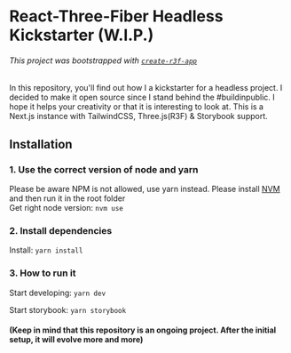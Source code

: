 # React-Three-Fiber Headless Kickstarter (W.I.P.)

###### This project was bootstrapped with [`create-r3f-app`](https://github.com/utsuboco/create-r3f-app)

In this repository, you'll find out how I a kickstarter for a headless project. I decided to make it open source since I stand behind the #buildinpublic. I hope it helps your creativity or that it is interesting to look at.
This is a Next.js instance with TailwindCSS, Three.js(R3F) & Storybook support.

## Installation

### 1. Use the correct version of node and yarn

Please be aware NPM is not allowed, use yarn instead. Please install [NVM](https://github.com/nvm-sh/nvm) and then run it in the root folder<br /> Get right node
version: `nvm use`

### 2. Install dependencies

Install: `yarn install`

### 3. How to run it

Start developing: `yarn dev`

Start storybook: `yarn storybook`

#### (Keep in mind that this repository is an ongoing project. After the initial setup, it will evolve more and more)
